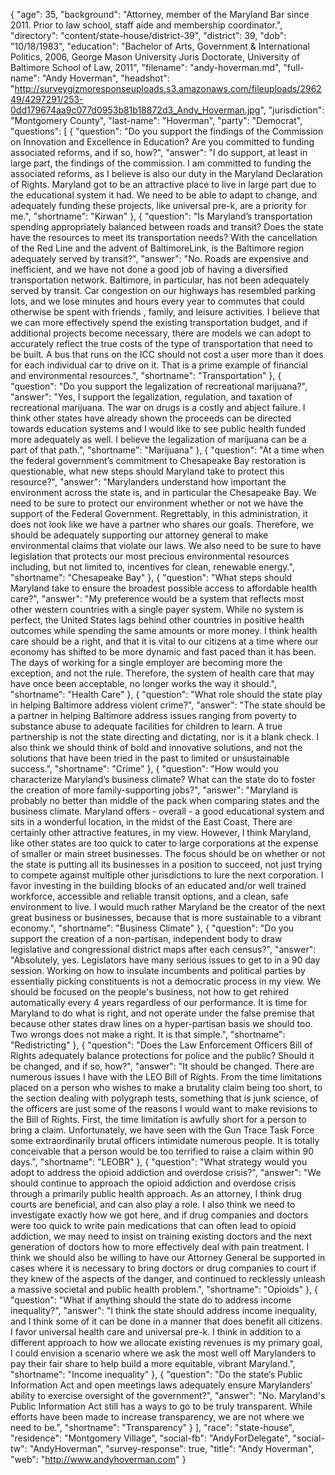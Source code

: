 {
  "age": 35,
  "background": "Attorney, member of the Maryland Bar since 2011. Prior to law school, staff aide and membership coordinator.",
  "directory": "content/state-house/district-39",
  "district": 39,
  "dob": "10/18/1983",
  "education": "Bachelor of Arts, Government & International Politics, 2006, George Mason University Juris Doctorate, University of Baltimore School of Law, 2011",
  "filename": "andy-hoverman.md",
  "full-name": "Andy Hoverman",
  "headshot": "http://surveygizmoresponseuploads.s3.amazonaws.com/fileuploads/296249/4297291/253-0dd179674aa9c077d0953b81b18872d3_Andy_Hoverman.jpg",
  "jurisdiction": "Montgomery County",
  "last-name": "Hoverman",
  "party": "Democrat",
  "questions": [
    {
      "question": "Do you support the findings of the Commission on Innovation and Excellence in Education? Are you committed to funding associated reforms, and if so, how?",
      "answer": "I do support, at least in large part, the findings of the commission. I am committed to funding the associated reforms, as I believe is also our duty in the Maryland Declaration of Rights. Maryland got to be an attractive place to live in large part due to the educational system it had. We need to be able to adapt to change, and adequately funding these projects, like universal pre-k, are a priority for me.",
      "shortname": "Kirwan"
    },
    {
      "question": "Is Maryland’s transportation spending appropriately balanced between roads and transit? Does the state have the resources to meet its transportation needs? With the cancellation of the Red Line and the advent of BaltimoreLink, is the Baltimore region adequately served by transit?",
      "answer": "No. Roads are expensive and inefficient, and we have not done a good job of having a diversified transportation network. Baltimore, in particular, has not been adequately served by transit. Car congestion on our highways has resembled parking lots, and we lose minutes and hours every year to commutes that could otherwise be spent with friends , family, and leisure activities. I believe that we can more effectively spend the existing transportation budget, and if additional projects become necessary, there are models we can adopt to accurately reflect the true costs of the type of transportation that need to be built. A bus that runs on the ICC should not cost a user more than it does for each individual car to drive on it. That is a prime example of financial and environmental resources.",
      "shortname": "Transportation"
    },
    {
      "question": "Do you support the legalization of recreational marijuana?",
      "answer": "Yes, I support the legalization, regulation, and taxation of recreational marijuana. The war on drugs is a costly and abject failure. I think other states have already shown the proceeds can be directed towards education systems and I would like to see public health funded more adequately as well. I believe the legalization of marijuana can be a part of that path.",
      "shortname": "Marijuana"
    },
    {
      "question": "At a time when the federal government’s commitment to Chesapeake Bay restoration is questionable, what new steps should Maryland take to protect this resource?",
      "answer": "Marylanders understand how important the environment across the state is, and in particular the Chesapeake Bay. We need to be sure to protect our environment whether or not we have the support of the Federal Government. Regrettably, in this administration, it does not look like we have a partner who shares our goals. Therefore, we should be adequately supporting our attorney general to make environmental claims that violate our laws. We also need to be sure to have legislation that protects our most precious environmental resources including, but not limited to, incentives for clean, renewable energy.",
      "shortname": "Chesapeake Bay"
    },
    {
      "question": "What steps should Maryland take to ensure the broadest possible access to affordable health care?",
      "answer": "My preference would be a system that reflects most other western countries with a single payer system. While no system is perfect, the United States lags behind other countries in positive health outcomes while spending the same amounts or more money. I think health care should be a right, and that it is vital to our citizens at a time where our economy has shifted to be more dynamic and fast paced than it has been. The days of working for a single employer are becoming more the exception, and not the rule. Therefore, the system of health care that may have once been acceptable, no longer works the way it should.",
      "shortname": "Health Care"
    },
    {
      "question": "What role should the state play in helping Baltimore address violent crime?",
      "answer": "The state should be a partner in helping Baltimore address issues ranging from poverty to substance abuse to adequate facilities for children to learn. A true partnership is not the state directing and dictating, nor is it a blank check. I also think we should think of bold and innovative solutions, and not the solutions that have been tried in the past to limited or unsustainable success.",
      "shortname": "Crime"
    },
    {
      "question": "How would you characterize Maryland’s business climate? What can the state do to foster the creation of more family-supporting jobs?",
      "answer": "Maryland is probably no better than middle of the pack when comparing states and the business climate. Maryland offers - overall - a good educational system and sits in a wonderful location, in the midst of the East Coast, There are certainly other attractive features, in my view. However, I think Maryland, like other states are too quick to cater to large corporations at the expense of smaller or main street businesses. The focus should be on whether or not the state is putting all its businesses in a position to succeed, not just trying to compete against multiple other jurisdictions to lure the next corporation. I favor investing in the building blocks of an educated and/or well trained workforce, accessible and reliable transit options, and a clean, safe environment to live. I would much rather Maryland be the creator of the next great business or businesses, because that is more sustainable to a vibrant economy.",
      "shortname": "Business Climate"
    },
    {
      "question": "Do you support the creation of a non-partisan, independent body to draw legislative and congressional district maps after each census?",
      "answer": "Absolutely, yes. Legislators have many serious issues to get to in a 90 day session. Working on how to insulate incumbents and political parties by essentially picking constituents is not a democratic process in my view. We should be focused on the people's business, not how to get rehired automatically every 4 years regardless of our performance. It is time for Maryland to do what is right, and not operate under the false premise that because other states draw lines on a hyper-partisan basis we should too. Two wrongs does not make a right. It is that simple.",
      "shortname": "Redistricting"
    },
    {
      "question": "Does the Law Enforcement Officers Bill of Rights adequately balance protections for police and the public? Should it be changed, and if so, how?",
      "answer": "It should be changed. There are numerous issues I have with the LEO Bill of Rights. From the time limitations placed on a person who wishes to make a brutality claim being too short, to the section dealing with polygraph tests, something that is junk science, of the officers are just some of the reasons I would want to make revisions to the Bill of Rights. First, the time limitation is awfully short for a person to bring a claim. Unfortunately, we have seen with the Gun Trace Task Force some extraordinarily brutal officers intimidate numerous people. It is totally conceivable that a person would be too terrified to raise a claim within 90 days.",
      "shortname": "LEOBR"
    },
    {
      "question": "What strategy would you adopt to address the opioid addiction and overdose crisis?",
      "answer": "We should continue to approach the opioid addiction and overdose crisis through a primarily public health approach. As an attorney, I think drug courts are beneficial, and can also play a role. I also think we need to investigate exactly how we got here, and if drug companies and doctors were too quick to write pain medications that can often lead to opioid addiction, we may need to insist on training existing doctors and the next generation of doctors how to more effectively deal with pain treatment. I think we should also be willing to have our Attorney General be supported in cases where it is necessary to bring doctors or drug companies to court if they knew of the aspects of the danger, and continued to recklessly unleash a massive societal and public health problem.",
      "shortname": "Opioids"
    },
    {
      "question": "What if anything should the state do to address income inequality?",
      "answer": "I think the state should address income inequality, and I think some of it can be done in a manner that does benefit all citizens. I favor universal health care and universal pre-k. I think in addition to a different approach to how we allocate existing revenues is my primary goal, I could envision a scenario where we ask the most well off Marylanders to pay their fair share to help build a more equitable, vibrant Maryland.",
      "shortname": "Income inequality"
    },
    {
      "question": "Do the state’s Public Information Act and open meetings laws adequately ensure Marylanders’ ability to exercise oversight of the government?",
      "answer": "No. Maryland's Public Information Act still has a ways to go to be truly transparent. While efforts have been made to increase transparency, we are not where we need to be.",
      "shortname": "Transparency"
    }
  ],
  "race": "state-house",
  "residence": "Montgomery Village",
  "social-fb": "AndyForDelegate",
  "social-tw": "AndyHoverman",
  "survey-response": true,
  "title": "Andy Hoverman",
  "web": "http://www.andyhoverman.com"
}
